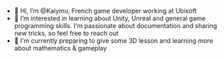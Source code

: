 - 👋 Hi, I’m @Kaiymu, French game developer working at Ubisoft
- 👀 I’m interested in learning about Unity, Unreal and general game programming skills. I'm passionate about documentation and sharing new tricks, so feel free to reach out
- 🌱 I'm currently preparing to give some 3D lesson and learning more about mathematics & gameplay
